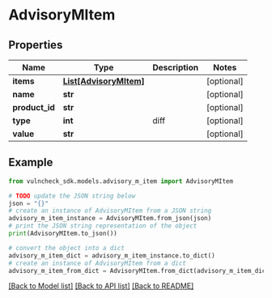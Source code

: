 # AdvisoryMItem


## Properties

Name | Type | Description | Notes
------------ | ------------- | ------------- | -------------
**items** | [**List[AdvisoryMItem]**](AdvisoryMItem.md) |  | [optional] 
**name** | **str** |  | [optional] 
**product_id** | **str** |  | [optional] 
**type** | **int** | diff | [optional] 
**value** | **str** |  | [optional] 

## Example

```python
from vulncheck_sdk.models.advisory_m_item import AdvisoryMItem

# TODO update the JSON string below
json = "{}"
# create an instance of AdvisoryMItem from a JSON string
advisory_m_item_instance = AdvisoryMItem.from_json(json)
# print the JSON string representation of the object
print(AdvisoryMItem.to_json())

# convert the object into a dict
advisory_m_item_dict = advisory_m_item_instance.to_dict()
# create an instance of AdvisoryMItem from a dict
advisory_m_item_from_dict = AdvisoryMItem.from_dict(advisory_m_item_dict)
```
[[Back to Model list]](../README.md#documentation-for-models) [[Back to API list]](../README.md#documentation-for-api-endpoints) [[Back to README]](../README.md)


